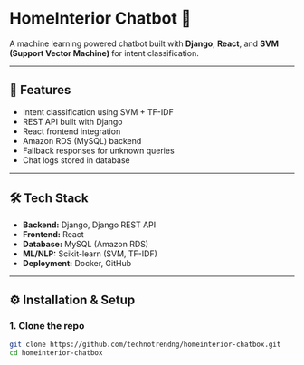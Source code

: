 # HomeInterior Chatbot 🤖

A machine learning powered chatbot built with **Django**, **React**, and **SVM (Support Vector Machine)** for intent classification.

---

## 🚀 Features
- Intent classification using SVM + TF-IDF
- REST API built with Django
- React frontend integration
- Amazon RDS (MySQL) backend
- Fallback responses for unknown queries
- Chat logs stored in database

---

## 🛠️ Tech Stack
- **Backend:** Django, Django REST API
- **Frontend:** React
- **Database:** MySQL (Amazon RDS)
- **ML/NLP:** Scikit-learn (SVM, TF-IDF)
- **Deployment:** Docker, GitHub

---

## ⚙️ Installation & Setup

### 1. Clone the repo
```bash
git clone https://github.com/technotrendng/homeinterior-chatbox.git
cd homeinterior-chatbox
